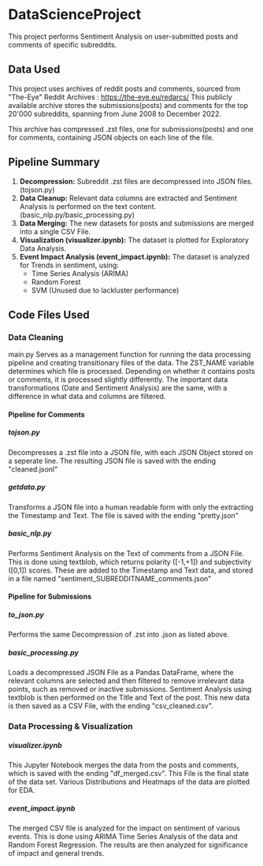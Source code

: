 # DataScienceProject

This project performs Sentiment Analysis on user-submitted posts and comments of specific subreddits.

## Data Used

This project uses archives of reddit posts and comments, sourced from "The-Eye" Reddit Archives : https://the-eye.eu/redarcs/
This publicly available archive stores the submissions(posts) and comments for the top 20'000 subreddits, spanning from June 2008 to December 2022.

This archive has compressed .zst files, one for submissions(posts) and one for comments, 
containing JSON objects on each line of the file.


## Pipeline Summary

1. **Decompression:** Subreddit .zst files are decompressed into JSON files. (tojson.py)
2. **Data Cleanup:** Relevant data columns are extracted and Sentiment Analysis is performed on the text content. (basic_nlp.py/basic_processing.py)
3. **Data Merging:** The new datasets for posts and submissions are merged into a single CSV File.
4. **Visualization (visualizer.ipynb):** The dataset is plotted for Exploratory Data Analysis. 
5. **Event Impact Analysis (event_impact.ipynb):** The dataset is analyzed for Trends in sentiment, using:
	- Time Series Analysis (ARIMA)
	- Random Forest
	- SVM (Unused due to lackluster performance)




## Code Files Used

### Data Cleaning

main.py
Serves as a management function for running the data processing pipeline and creating transitionary files of the data.
The ZST_NAME variable determines which file is processed. Depending on whether it contains posts or comments, it is processed slightly differently. The important data transformations (Date and Sentiment Analysis) are the same, with a difference in what data and columns are filtered.

#### Pipeline for Comments

##### tojson.py
Decompresses a .zst file into a JSON file, with each JSON Object stored on a seperate line. The resulting JSON file is saved with the ending "cleaned.jsonl"

##### getdata.py
Transforms a JSON file into a human readable form with only the extracting the Timestamp and Text. The file is saved with the ending "pretty.json"

##### basic_nlp.py
Performs Sentiment Analysis on the Text of comments from a JSON File. This is done using textblob, which returns polarity ([-1,+1]) and subjectivity ([0,1]) scores. These are added to the Timestamp and Text data, and stored in a file named "sentiment_SUBREDDITNAME_comments.json"
	

#### Pipeline for Submissions

##### to_json.py
Performs the same Decompression of .zst into .json as listed above.

##### basic_processing.py
Loads a decompressed JSON File as a Pandas DataFrame, where the relevant columns are selected and then filtered to remove irrelevant data points, such as removed or inactive submissions. Sentiment Analysis using textblob is then performed on the Title and Text of the post.
This new data is then saved as a CSV File, with the ending "csv_cleaned.csv".


### Data Processing & Visualization

##### visualizer.ipynb
This Jupyter Notebook merges the data from the posts and comments, which is saved with the ending "df_merged.csv". This File is the final state of the data set.
Various Distributions and Heatmaps  of the data are plotted for EDA.

##### event_impact.ipynb
The merged CSV file is analyzed for the impact on sentiment of various events. This is done using ARIMA Time Series Analysis of the data and Random Forest Regression. The results are then analyzed for significance of impact and general trends.


